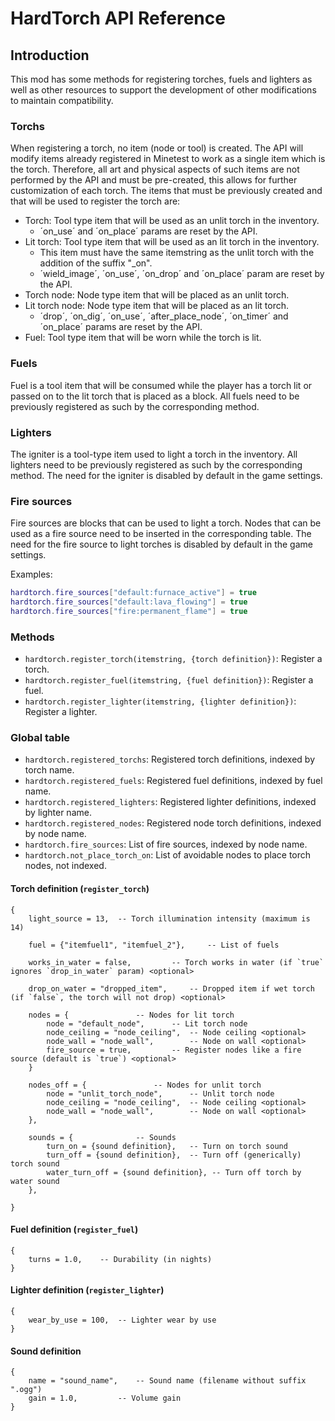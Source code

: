 HardTorch API Reference
=======================

Introduction
------------
This mod has some methods for registering torches, fuels and lighters as well as other resources 
to support the development of other modifications to maintain compatibility.

### Torchs
When registering a torch, no item (node ​​or tool) is created. The API will modify items already 
registered in Minetest to work as a single item which is the torch. Therefore, all art and 
physical aspects of such items are not performed by the API and must be pre-created, this allows 
for further customization of each torch.
The items that must be previously created and that will be used to register the torch are:

* Torch: Tool type item that will be used as an unlit torch in the inventory.
  * ´on_use´ and ´on_place´ params are reset by the API.
* Lit torch: Tool type item that will be used as an lit torch in the inventory.
  * This item must have the same itemstring as the unlit torch with the addition of the suffix "_on".
  * ´wield_image´, ´on_use´, ´on_drop´ and ´on_place´ param are reset by the API.
* Torch node: Node type item that will be placed as an unlit torch.
* Lit torch node: Node type item that will be placed as an lit torch.
  * ´drop´, ´on_dig´, ´on_use´, ´after_place_node´, ´on_timer´ and ´on_place´ params are reset by the API.
* Fuel: Tool type item that will be worn while the torch is lit.

### Fuels
Fuel is a tool item that will be consumed while the player has a torch lit or passed on to 
the lit torch that is placed as a block. All fuels need to be previously registered as such 
by the corresponding method.

### Lighters
The igniter is a tool-type item used to light a torch in the inventory. All lighters need to be 
previously registered as such by the corresponding method. The need for the igniter is disabled 
by default in the game settings.

### Fire sources
Fire sources are blocks that can be used to light a torch. Nodes that can be used as a fire source 
need to be inserted in the corresponding table.
The need for the fire source to light torches is disabled by default in the game settings.

Examples:
```lua
hardtorch.fire_sources["default:furnace_active"] = true
hardtorch.fire_sources["default:lava_flowing"] = true
hardtorch.fire_sources["fire:permanent_flame"] = true
```

### Methods
* `hardtorch.register_torch(itemstring, {torch definition})`: Register a torch.
* `hardtorch.register_fuel(itemstring, {fuel definition})`: Register a fuel.
* `hardtorch.register_lighter(itemstring, {lighter definition})`: Register a lighter.

### Global table
* `hardtorch.registered_torchs`: Registered torch definitions, indexed by torch name.
* `hardtorch.registered_fuels`: Registered fuel definitions, indexed by fuel name.
* `hardtorch.registered_lighters`: Registered lighter definitions, indexed by lighter name.
* `hardtorch.registered_nodes`: Registered node torch definitions, indexed by node name.
* `hardtorch.fire_sources`: List of fire sources, indexed by node name.
* `hardtorch.not_place_torch_on`: List of avoidable nodes to place torch nodes, not indexed.

#### Torch definition (`register_torch`)

    {
        light_source = 13, 	-- Torch illumination intensity (maximum is 14)
        
        fuel = {"itemfuel1", "itemfuel_2"}, 	-- List of fuels
        
        works_in_water = false, 		-- Torch works in water (if `true` ignores `drop_in_water` param) <optional>
        
        drop_on_water = "dropped_item", 	-- Dropped item if wet torch (if `false`, the torch will not drop) <optional>
        
        nodes = { 				-- Nodes for lit torch
            node = "default_node", 		-- Lit torch node
            node_ceiling = "node_ceiling", 	-- Node ceiling <optional>
            node_wall = "node_wall", 		-- Node on wall <optional>
            fire_source = true, 		-- Register nodes like a fire source (default is `true`) <optional>
        } 
        
        nodes_off = { 				-- Nodes for unlit torch
            node = "unlit_torch_node", 		-- Unlit torch node
            node_ceiling = "node_ceiling", 	-- Node ceiling <optional>
            node_wall = "node_wall", 		-- Node on wall <optional>
        },
        
        sounds = { 				-- Sounds
            turn_on = {sound definition}, 	-- Turn on torch sound
            turn_off = {sound definition}, 	-- Turn off (generically) torch sound
            water_turn_off = {sound definition}, -- Turn off torch by water sound
        },
        
    }

#### Fuel definition (`register_fuel`)

    {
        turns = 1.0, 	-- Durability (in nights)
    }

#### Lighter definition (`register_lighter`)

    {
        wear_by_use = 100, 	-- Lighter wear by use
    }

#### Sound definition

    {
        name = "sound_name", 	-- Sound name (filename without suffix ".ogg")
        gain = 1.0, 		-- Volume gain
    }




